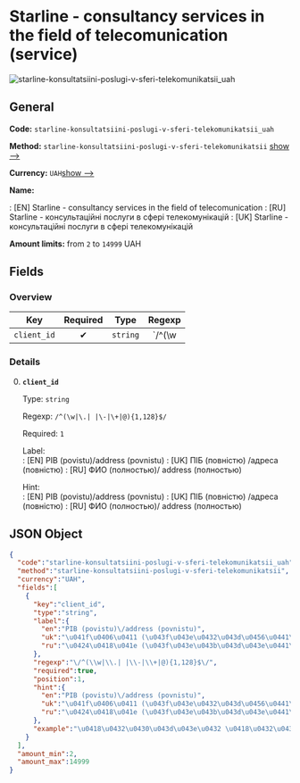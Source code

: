 
# Starline - consultancy services in the field of telecomunication (service) 
![starline-konsultatsiini-poslugi-v-sferi-telekomunikatsii_uah](https://static.openfintech.io/payout_methods/starline-konsultatsiini-poslugi-v-sferi-telekomunikatsii_uah/logo.svg?w=400&c=v0.59.26#w24)  

## General 
 
**Code:** `starline-konsultatsiini-poslugi-v-sferi-telekomunikatsii_uah` 
 
**Method:** `starline-konsultatsiini-poslugi-v-sferi-telekomunikatsii` 
[show -->](#) 
 
**Currency:** `UAH`[show -->](#) 
 
**Name:** 
 
:	[EN] Starline - consultancy services in the field of telecomunication 
:	[RU] Starline - консультаційні послуги в сфері телекомунікацій 
:	[UK] Starline - консультаційні послуги в сфері телекомунікацій 
 
**Amount limits:** from `2` to `14999` UAH 

## Fields 

### Overview 

|Key|Required|Type|Regexp| 
|:---:|:---:|:---:|:---:| 
|`client_id`|✔|`string`|`/^(\w|\.| |\-|\+|@){1,128}$/`| 
 

### Details 
 
0. **`client_id`** 
 
	Type: `string` 
 
	Regexp: `/^(\w|\.| |\-|\+|@){1,128}$/` 
 
	Required: `1` 
 
	Label:  
	: [EN] PIB (povistu)/address (povnistu) 
	: [UK] ПІБ (повністю) /адреса (повністю) 
	: [RU] ФИО (полностью)/ address (полностью) 
 
	Hint:  
	: [EN] PIB (povistu)/address (povnistu) 
	: [UK] ПІБ (повністю) /адреса (повністю) 
	: [RU] ФИО (полностью)/ address (полностью) 
 

## JSON Object 

```json
{
  "code":"starline-konsultatsiini-poslugi-v-sferi-telekomunikatsii_uah",
  "method":"starline-konsultatsiini-poslugi-v-sferi-telekomunikatsii",
  "currency":"UAH",
  "fields":[
    {
      "key":"client_id",
      "type":"string",
      "label":{
        "en":"PIB (povistu)\/address (povnistu)",
        "uk":"\u041f\u0406\u0411 (\u043f\u043e\u0432\u043d\u0456\u0441\u0442\u044e) \/\u0430\u0434\u0440\u0435\u0441\u0430 (\u043f\u043e\u0432\u043d\u0456\u0441\u0442\u044e)",
        "ru":"\u0424\u0418\u041e (\u043f\u043e\u043b\u043d\u043e\u0441\u0442\u044c\u044e)\/ address (\u043f\u043e\u043b\u043d\u043e\u0441\u0442\u044c\u044e)"
      },
      "regexp":"\/^(\\w|\\.| |\\-|\\+|@){1,128}$\/",
      "required":true,
      "position":1,
      "hint":{
        "en":"PIB (povistu)\/address (povnistu)",
        "uk":"\u041f\u0406\u0411 (\u043f\u043e\u0432\u043d\u0456\u0441\u0442\u044e) \/\u0430\u0434\u0440\u0435\u0441\u0430 (\u043f\u043e\u0432\u043d\u0456\u0441\u0442\u044e)",
        "ru":"\u0424\u0418\u041e (\u043f\u043e\u043b\u043d\u043e\u0441\u0442\u044c\u044e)\/ address (\u043f\u043e\u043b\u043d\u043e\u0441\u0442\u044c\u044e)"
      },
      "example":"\u0418\u0432\u0430\u043d\u043e\u0432 \u0418\u0432\u0430\u043d \u0418\u0432\u0430\u043d\u043e\u0432\u0438\u0447\/\u0443\u043b. \u0411\u043b\u044e\u0445\u0435\u0440\u0430, \u0434. 6, \u043a\u0432. 5"
    }
  ],
  "amount_min":2,
  "amount_max":14999
}
```  
